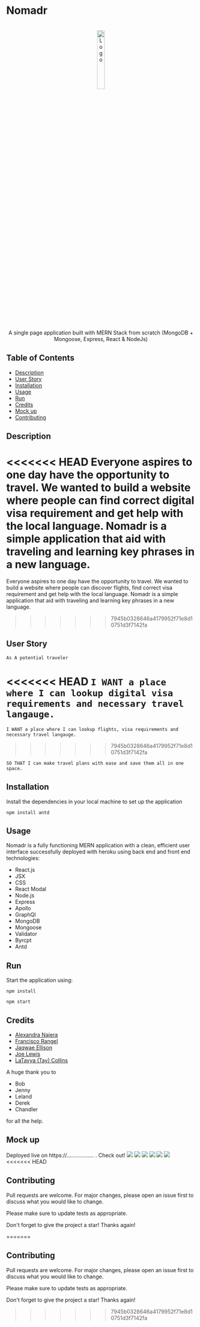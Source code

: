 # Nomadr

<div id="top"></div>

<!-- PROJECT LOGO -->
<br />
<div align="center">
  <a href="#">
    <img src= "https://user-images.githubusercontent.com/106499144/205199859-3e42e438-58d9-4db1-999b-ee00cceef646.png" alt="Logo" width="20%">
  </a>
  <p align="center">
    A single page application built with MERN Stack from scratch (MongoDB + Mongoose, Express, React & NodeJs)
  </p>
</div>

## Table of Contents

- [Description](#description)
- [User Story](#user-story)
- [Installation](#installation)
- [Usage](#usage)
- [Run](#run)
- [Credits](#credits)
- [Mock up](#mock-up)
- [Contributing](#Contributing)


## Description
<<<<<<< HEAD
Everyone aspires to one day have the opportunity to travel. We wanted to build a website where people can find correct digital visa requirement and get help with the local language. Nomadr is a simple application that aid with traveling and learning key phrases in a new language.
=======
Everyone aspires to one day have the opportunity to travel. We wanted to build a website where people can discover flights, find correct visa requirement and get help with the local language. Nomadr is a simple application that aid with traveling and learning key phrases in a new language.
>>>>>>> 7945b0328646a4179952f71e8d10751d3f7142fa

## User Story
```As A potential traveler```

<<<<<<< HEAD
```I WANT a place where I can lookup digital visa requirements and necessary travel langauge.```
=======
```I WANT a place where I can lookup flights, visa requirements and necessary travel langauge.```
>>>>>>> 7945b0328646a4179952f71e8d10751d3f7142fa

```SO THAT I can make travel plans with ease and save them all in one space.```

## Installation
Install the dependencies in your local machine to set up the application
```
npm install antd

```
## Usage
 Nomadr is a fully functioning MERN application with a clean, efficient user interface successfully deployed with heroku using back end and front end technologies:

- React.js
- JSX
- CSS
- React Modal
- Node.js
- Express
- Apollo
- GraphQl
- MongoDB
- Mongoose
- Validator
- Byrcpt
- Antd


## Run
Start the application using:
```
npm install

npm start
```

## Credits
- [Alexandra Najera](https://github.com/alexyn26)
- [Francisco Rangel](https://github.com/rangelf09)
- [Jaqwae Ellison ](https://github.com/JaQwae)
- [Joe Lewis](https://github.com/jlewisit)
- [LaTavya (Tay) Collins](https://github.com/Collins418)


A huge thank you to 
- Bob
- Jenny
- Leland
- Derek 
- Chandler

 for all the help.

## Mock up
Deployed live on https://.................. . Check out!
![](assets/Screen%20Shot%202022-12-06%20at%206.12.19%20PM.png%0D) 
![](assets/Screen%20Shot%202022-12-06%20at%206.12.14%20PM.png%0D) 
![](assets/Screen%20Shot%202022-12-06%20at%206.12.09%20PM.png%0D) 
![](assets/Screen%20Shot%202022-12-06%20at%206.12.02%20PM.png%0D) 
![](assets/Screen%20Shot%202022-12-06%20at%206.11.54%20PM.png%0D) 
![](assets/Screen%20Shot%202022-12-06%20at%206.11.49%20PM.png) 
<<<<<<< HEAD


## Contributing
Pull requests are welcome. For major changes, please open an issue first to discuss what you would like to change.

Please make sure to update tests as appropriate.

Don't forget to give the project a star! Thanks again!




=======


## Contributing
Pull requests are welcome. For major changes, please open an issue first to discuss what you would like to change.

Please make sure to update tests as appropriate.

Don't forget to give the project a star! Thanks again!
>>>>>>> 7945b0328646a4179952f71e8d10751d3f7142fa




